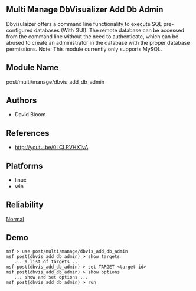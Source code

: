 ## Multi Manage DbVisualizer Add Db Admin

Dbvisulaizer offers a command line functionality to execute 
SQL pre-configured databases (With GUI). The remote database 
can be accessed from the command line without the need to 
authenticate, which can be abused to create an administrator 
in the database with the proper database permissions. Note: 
This module currently only supports MySQL.


## Module Name
post/multi/manage/dbvis_add_db_admin

## Authors
* David Bloom


## References
* http://youtu.be/0LCLRVHX1vA




## Platforms
* linux
* win

## Reliability
[Normal](https://github.com/rapid7/metasploit-framework/wiki/Exploit-Ranking)

## Demo

```
msf > use post/multi/manage/dbvis_add_db_admin
msf post(dbvis_add_db_admin) > show targets
   ... a list of targets ...
msf post(dbvis_add_db_admin) > set TARGET <target-id>
msf post(dbvis_add_db_admin) > show options
   ... show and set options ...
msf post(dbvis_add_db_admin) > run
```
    
    